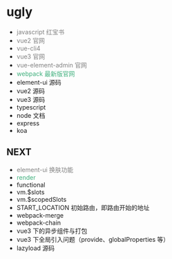 # ugly

- <span style="color:grey">javascript 红宝书</span>
- <span style="color:grey">vue2 官网</span>
- <span style="color:grey">vue-cli4</span>
- <span style="color:grey">vue3 官网</span>
- <span style="color:grey">vue-element-admin 官网</span>
- <span style="color:#3eaf7c">webpack 最新版官网</span>
- element-ui 源码
- vue2 源码
- vue3 源码
- typescript
- node 文档
- express
- koa

## NEXT

- <span style="color:grey">element-ui 换肤功能</span>
- <span style="color: #3eaf7c">render</span>
- functional
- vm.\$slots
- vm.\$scopedSlots
- START_LOCATION 初始路由，即路由开始的地址
- webpack-merge
- webpack-chain
- vue3 下的异步组件与打包
- vue3 下全局引入问题（provide、globalProperties 等）
- lazyload 源码
